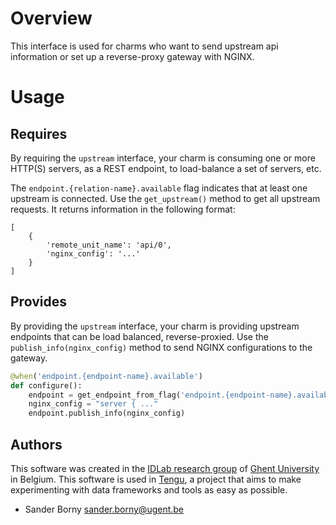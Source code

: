 


# Overview
This interface is used for charms who want to send upstream api information or set up a reverse-proxy gateway with NGINX.

# Usage
## Requires
By requiring the `upstream` interface, your charm is consuming one or more HTTP(S) servers, as a REST endpoint, to load-balance a set of servers, etc.

The `endpoint.{relation-name}.available` flag indicates that at least one upstream is connected. Use the `get_upstream()` method to get all upstream requests. It returns information in the following format:
```
[
    {
        'remote_unit_name': 'api/0',
        'nginx_config': '...'
    }
]
```

## Provides

By providing the `upstream` interface, your charm is providing upstream endpoints that can be load balanced, reverse-proxied. Use the `publish_info(nginx_config)` method to send NGINX configurations to the gateway.

```python
@when('endpoint.{endpoint-name}.available')
def configure():
    endpoint = get_endpoint_from_flag('endpoint.{endpoint-name}.available')
    nginx_config = "server { ..."
    endpoint.publish_info(nginx_config)
```


## Authors

This software was created in the [IDLab research group](https://www.ugent.be/ea/idlab) of [Ghent University](https://www.ugent.be) in Belgium. This software is used in [Tengu](https://tengu.io), a project that aims to make experimenting with data frameworks and tools as easy as possible.

 - Sander Borny <sander.borny@ugent.be>

